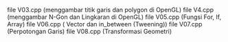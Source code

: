 file V03.cpp (menggambar titik garis dan polygon di OpenGL)
file V4.cpp (menggambar N-Gon dan Lingkaran di OpenGL)
file V05.cpp (Fungsi For, If, Array)
file V06.cpp ( Vector dan in_between (Tweening))
file V07.cpp (Perpotongan Garis)
file V08.cpp (Transformasi Geometri)
